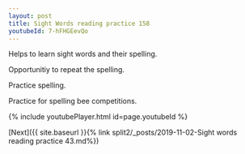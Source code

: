 ```yaml
---
layout: post
title: Sight Words reading practice 158
youtubeId: 7-hFHGEevQo
---
```

 
 
Helps to learn sight words and their spelling.

Opportunitiy to repeat the spelling. 

Practice spelling. 
 
Practice for spelling bee competitions. 
 
{% include youtubePlayer.html id=page.youtubeId %}
 
 

[Next]({{ site.baseurl }}{% link  split2/_posts/2019-11-02-Sight words reading practice 43.md%})
 
